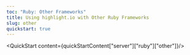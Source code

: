 ```yaml
---
toc: "Ruby: Other Frameworks"
title: Using highlight.io with Other Ruby Frameworks
slug: other
quickstart: true
---
```


<QuickStart content={quickStartContent["server"]["ruby"]["other"]}/>

